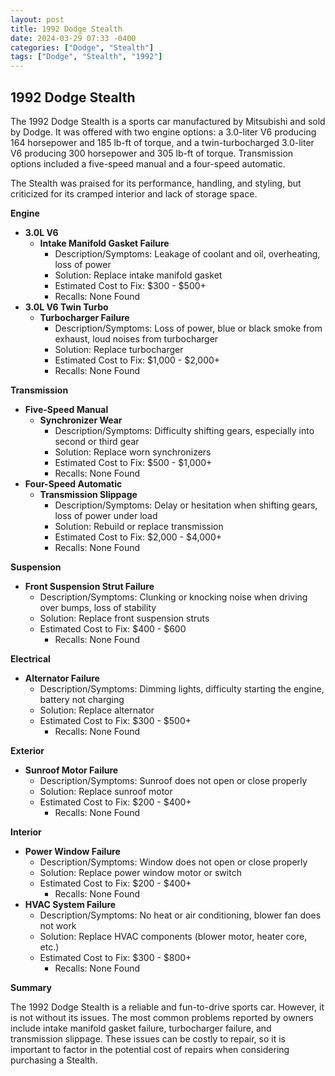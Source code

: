 ```yaml
---
layout: post
title: 1992 Dodge Stealth
date: 2024-03-29 07:33 -0400
categories: ["Dodge", "Stealth"]
tags: ["Dodge", "Stealth", "1992"]
---
```

## 1992 Dodge Stealth

The 1992 Dodge Stealth is a sports car manufactured by Mitsubishi and sold by Dodge. It was offered with two engine options: a 3.0-liter V6 producing 164 horsepower and 185 lb-ft of torque, and a twin-turbocharged 3.0-liter V6 producing 300 horsepower and 305 lb-ft of torque. Transmission options included a five-speed manual and a four-speed automatic.

The Stealth was praised for its performance, handling, and styling, but criticized for its cramped interior and lack of storage space.

**Engine**
- **3.0L V6**
  - **Intake Manifold Gasket Failure**
    - Description/Symptoms: Leakage of coolant and oil, overheating, loss of power
    - Solution: Replace intake manifold gasket
    - Estimated Cost to Fix: $300 - $500+
    - Recalls: None Found
- **3.0L V6 Twin Turbo**
  - **Turbocharger Failure**
    - Description/Symptoms: Loss of power, blue or black smoke from exhaust, loud noises from turbocharger
    - Solution: Replace turbocharger
    - Estimated Cost to Fix: $1,000 - $2,000+
    - Recalls: None Found

**Transmission**
- **Five-Speed Manual**
  - **Synchronizer Wear**
    - Description/Symptoms: Difficulty shifting gears, especially into second or third gear
    - Solution: Replace worn synchronizers
    - Estimated Cost to Fix: $500 - $1,000+
    - Recalls: None Found
- **Four-Speed Automatic**
  - **Transmission Slippage**
    - Description/Symptoms: Delay or hesitation when shifting gears, loss of power under load
    - Solution: Rebuild or replace transmission
    - Estimated Cost to Fix: $2,000 - $4,000+
    - Recalls: None Found

**Suspension**
- **Front Suspension Strut Failure**
  - Description/Symptoms: Clunking or knocking noise when driving over bumps, loss of stability
  - Solution: Replace front suspension struts
  - Estimated Cost to Fix: $400 - $600
    - Recalls: None Found

**Electrical**
- **Alternator Failure**
  - Description/Symptoms: Dimming lights, difficulty starting the engine, battery not charging
  - Solution: Replace alternator
  - Estimated Cost to Fix: $300 - $500+
    - Recalls: None Found

**Exterior**
- **Sunroof Motor Failure**
  - Description/Symptoms: Sunroof does not open or close properly
  - Solution: Replace sunroof motor
  - Estimated Cost to Fix: $200 - $400+
    - Recalls: None Found

**Interior**
- **Power Window Failure**
  - Description/Symptoms: Window does not open or close properly
  - Solution: Replace power window motor or switch
  - Estimated Cost to Fix: $200 - $400+
    - Recalls: None Found
- **HVAC System Failure**
  - Description/Symptoms: No heat or air conditioning, blower fan does not work
  - Solution: Replace HVAC components (blower motor, heater core, etc.)
  - Estimated Cost to Fix: $300 - $800+
    - Recalls: None Found

**Summary**

The 1992 Dodge Stealth is a reliable and fun-to-drive sports car. However, it is not without its issues. The most common problems reported by owners include intake manifold gasket failure, turbocharger failure, and transmission slippage. These issues can be costly to repair, so it is important to factor in the potential cost of repairs when considering purchasing a Stealth.
